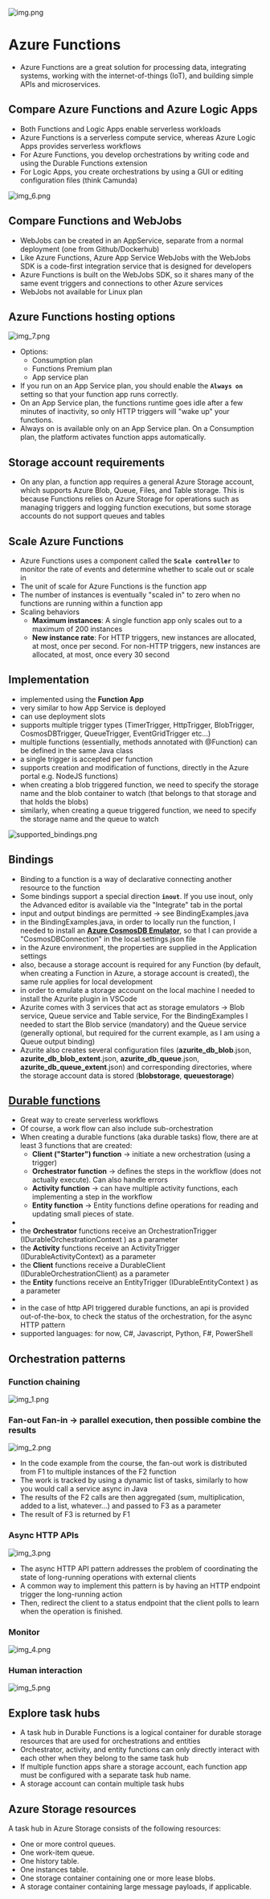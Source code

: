 ![img.png](img.png)

# Azure Functions
- Azure Functions are a great solution for processing data, integrating systems, working with the internet-of-things (IoT), 
  and building simple APIs and microservices.

## Compare Azure Functions and Azure Logic Apps
- Both Functions and Logic Apps enable serverless workloads
- Azure Functions is a serverless compute service, whereas Azure Logic Apps provides serverless workflows
- For Azure Functions, you develop orchestrations by writing code and using the Durable Functions extension 
- For Logic Apps, you create orchestrations by using a GUI or editing configuration files (think Camunda)

![img_6.png](img_6.png)

## Compare Functions and WebJobs
- WebJobs can be created in an AppService, separate from a normal deployment (one from Github/Dockerhub)
- Like Azure Functions, Azure App Service WebJobs with the WebJobs SDK is a code-first integration service that is designed for developers
- Azure Functions is built on the WebJobs SDK, so it shares many of the same event triggers and connections to other Azure services
- WebJobs not available for Linux plan

## Azure Functions hosting options
![img_7.png](img_7.png)
- Options:
  - Consumption plan
  - Functions Premium plan
  - App service plan
- If you run on an App Service plan, you should enable the **`Always on`** setting so that your function app runs correctly. 
- On an App Service plan, the functions runtime goes idle after a few minutes of inactivity, so only HTTP triggers will "wake up" 
  your functions. 
- Always on is available only on an App Service plan. On a Consumption plan, the platform activates function apps automatically.

## Storage account requirements
- On any plan, a function app requires a general Azure Storage account, which supports Azure Blob, Queue, Files, and Table storage.
  This is because Functions relies on Azure Storage for operations such as managing triggers and logging function executions, 
  but some storage accounts do not support queues and tables

## Scale Azure Functions
- Azure Functions uses a component called the **`Scale controller`** to monitor the rate of events and determine whether to scale out or scale in
- The unit of scale for Azure Functions is the function app
- The number of instances is eventually "scaled in" to zero when no functions are running within a function app
- Scaling behaviors
  - **Maximum instances**: A single function app only scales out to a maximum of 200 instances
  - **New instance rate**: For HTTP triggers, new instances are allocated, at most, once per second. For non-HTTP triggers, new instances are allocated, at most, once every 30 second

## Implementation
- implemented using the **Function App**
- very similar to how App Service is deployed
- can use deployment slots
- supports multiple trigger types (TimerTrigger, HttpTrigger, BlobTrigger, CosmosDBTrigger, QueueTrigger, EventGridTrigger etc...)
- multiple functions (essentially, methods annotated with @Function) can be defined in the same Java class
- a single trigger is accepted per function
- supports creation and modification of functions, directly in the Azure portal e.g. NodeJS functions)
- when creating a blob triggered function, we need to specify the storage name and the blob container to watch (that belongs to that storage and that holds the blobs)
- similarly, when creating a queue triggered function, we need to specify the storage name and the queue to watch

![supported_bindings.png](supported_bindings.png)

## Bindings
- Binding to a function is a way of declarative connecting another resource to the function
- Some bindings support a special direction **`inout`**. If you use inout, only the Advanced editor is available via the "Integrate" tab in the portal
- input and output bindings are permitted -> see BindingExamples.java
- in the BindingExamples.java, in order to locally run the function, I needed to install
  an [**Azure CosmosDB Emulator**](https://docs.microsoft.com/en-us/azure/cosmos-db/local-emulator?tabs=ssl-netstd21), 
  so that I can provide a "CosmosDBConnection" in the local.settings.json file
- in the Azure environment, the properties are supplied in the Application settings 
- also, because a storage account is required for any Function (by default, when creating a Function in Azure, a storage account is created), the same rule
  applies for local development 
- in order to emulate a storage account on the local machine I needed to install the Azurite plugin in VSCode
- Azurite comes with 3 services that act as storage emulators -> Blob service, Queue service and Table service, For the BindingExamples I needed to start 
  the Blob service (mandatory) and the Queue service (generally optional, but required for the current example, as I am using a Queue output binding)
- Azurite also creates several configuration files (__azurite_db_blob__.json, __azurite_db_blob_extent__.json, __azurite_db_queue__.json, __azurite_db_queue_extent__.json)
  and corresponding directories, where the storage account data is stored (__blobstorage__, __queuestorage__)

## [Durable functions](https://docs.microsoft.com/en-us/learn/modules/implement-durable-functions/2-durable-functions-overview)
- Great way to create serverless workflows
- Of course, a work flow can also include sub-orchestration
- When creating a durable functions (aka durable tasks) flow, there are at least 3 functions that are created:
  - **Client ("Starter") function** -> initiate a new orchestration (using a trigger)
  - **Orchestrator function** -> defines the steps in the workflow (does not actually execute). Can also handle errors
  - **Activity function** -> can have multiple activity functions, each implementing a step in the workflow
  - **Entity function** -> Entity functions define operations for reading and updating small pieces of state.
- 
- the **Orchestrator** functions receive an OrchestrationTrigger (IDurableOrchestrationContext ) as a parameter
- the **Activity** functions receive an ActivityTrigger (IDurableActivityContext) as a parameter 
- the **Client** functions receive a DurableClient (IDurableOrchestrationClient) as a parameter
- the **Entity** functions receive an EntityTrigger (IDurableEntityContext ) as a parameter
- 
- in the case of http API triggered durable functions, an api is provided out-of-the-box, to check the status of the orchestration, for the async HTTP pattern
- supported languages: for now, C#, Javascript, Python, F#, PowerShell

## Orchestration patterns
### Function chaining
![img_1.png](img_1.png)

### Fan-out Fan-in -> parallel execution, then possible combine the results
![img_2.png](img_2.png)
- In the code example from the course, the fan-out work is distributed from F1 to multiple instances of the F2 function
- The work is tracked by using a dynamic list of tasks, similarly to how you would call a service async in Java 
- The results of the F2 calls are then aggregated (sum, multiplication, added to a list, whatever...) and passed to F3 as a parameter
- The result of F3 is returned by F1

### Async HTTP APIs
![img_3.png](img_3.png)
- The async HTTP API pattern addresses the problem of coordinating the state of long-running operations with external clients
- A common way to implement this pattern is by having an HTTP endpoint trigger the long-running action
- Then, redirect the client to a status endpoint that the client polls to learn when the operation is finished.

### Monitor
![img_4.png](img_4.png)

### Human interaction
![img_5.png](img_5.png)

## Explore task hubs
- A task hub in Durable Functions is a logical container for durable storage resources that are used for orchestrations and entities
- Orchestrator, activity, and entity functions can only directly interact with each other when they belong to the same task hub
- If multiple function apps share a storage account, each function app must be configured with a separate task hub name.
- A storage account can contain multiple task hubs

## Azure Storage resources
A task hub in Azure Storage consists of the following resources:
- One or more control queues.
- One work-item queue.
- One history table.
- One instances table.
- One storage container containing one or more lease blobs.
- A storage container containing large message payloads, if applicable.